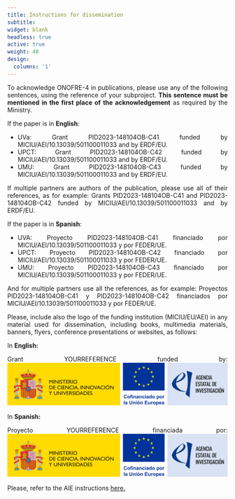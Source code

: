 ```yaml
---
title: Instructions for dissemination
subtitle: 
widget: blank
headless: true
active: true
weight: 40
design:
  columns: '1'
---
```

<div style="text-align: justify"> 

To acknowledge ONOFRE-4 in publications, please use any of the following sentences, using the reference of your subproject. <b>This sentence must be mentioned in the first place of the acknowledgement</b> as required by the Ministry.

<p>If the paper is in <b>English</b>:</p>

<ul>
<li>UVa: Grant PID2023-148104OB-C41 funded by MICIU/AEI/10.13039/501100011033 and by ERDF/EU.</li>
<li>UPCT: Grant PID2023-148104OB-C42 funded by MICIU/AEI/10.13039/501100011033 and by ERDF/EU.</li>
<li>UMU:  Grant PID2023-148104OB-C43 funded by MICIU/AEI/10.13039/501100011033 and by ERDF/EU.</li>
</ul>

If multiple partners are authors of the publication, please use all of their references, as for example:
Grants PID2023-148104OB-C41 and PID2023-148104OB-C42 funded by MICIU/AEI/10.13039/501100011033 and by ERDF/EU.

<p>If the paper is in <b>Spanish</b>:</p>

<ul>
<li>UVA: Proyecto PID2023-148104OB-C41 financiado por MICIU/AEI/10.13039/501100011033 y por FEDER/UE.</li>
<li>UPCT: Proyecto PID2023-148104OB-C42 financiado por MICIU/AEI/10.13039/501100011033 y por FEDER/UE.</li>
<li>UMU:  Proyecto PID2023-148104OB-C43 financiado por MICIU/AEI/10.13039/501100011033 y por FEDER/UE.</li>
</ul>

And for multiple partners use all the references, as for example: Proyectos PID2023-148104OB-C41 y PID2023-148104OB-C42 financiados por MICIU/AEI/10.13039/501100011033 y por FEDER/UE.

Please, include also the logo of the funding institution (MICIU/EU/AEI) in any material used for dissemination, including books, multimedia materials, banners, flyers, conference presentations or websites, as follows:

In <b>English:</b>

Grant YOURREFERENCE funded by:
<img src="logo_miciu_ue_aei.jpg">

In <b>Spanish:</b>

Proyecto YOURREFERENCE financiada por:
<img src="logo_miciu_ue_aei.jpg">

Please, refer to the AIE instructions  <A HREF="https://www.aei.gob.es/ayudas-concedidas/comunicacion-publicidad-ayudas-concedidas">here.</A>

</div>
